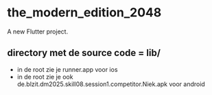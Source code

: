 # the_modern_edition_2048

A new Flutter project.

## directory met de source code = lib/

-  in de root zie je runner.app voor ios
- in de root zie je ook de.blzit.dm2025.skill08.session1.competitor.Niek.apk voor android
